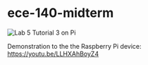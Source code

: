 # ece-140-midterm

![Lab 5 Tutorial 3 on Pi](./public/media/Lab5Tutorial3.gif)

Demonstration to the the Raspberry Pi device:
https://youtu.be/LLHXAhBoyZ4
